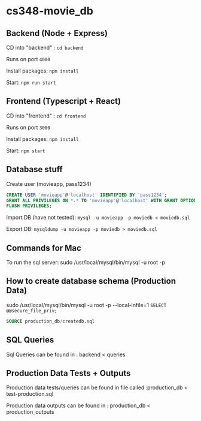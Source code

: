 # cs348-movie_db

## Backend (Node + Express)
CD into "backend" : `cd backend`

Runs on port `4000`

Install packages: `npm install`

Start: `npm run start`

## Frontend (Typescript + React)
CD into "frontend" : `cd frontend`

Runs on port `3000`

Install packages: `npm install`

Start: `npm start`

## Database stuff

Create user (movieapp, pass1234)
```sql
CREATE USER 'movieapp'@'localhost' IDENTIFIED BY 'pass1234';
GRANT ALL PRIVILEGES ON *.* TO 'movieapp'@'localhost' WITH GRANT OPTION;
FLUSH PRIVILEGES;
```

Import DB (have not tested): `mysql -u movieapp -p moviedb < moviedb.sql`

Export DB:  `mysqldump -u movieapp -p moviedb > moviedb.sql`

## Commands for Mac

To run the sql server: sudo /usr/local/mysql/bin/mysql -u root -p


## How to create database schema (Production Data)
sudo /usr/local/mysql/bin/mysql -u root -p --local-infile=1
`SELECT @@secure_file_priv;`

```sql
SOURCE production_db/createdb.sql
```

## SQL Queries
Sql Queries can be found in : backend < queries

## Production Data Tests + Outputs
Production data tests/queries can be found in file called :production_db < test-production.sql

Production data outputs can be found in : production_db < production_outputs
